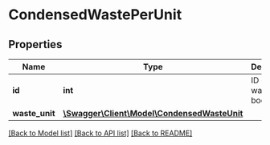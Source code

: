 # CondensedWastePerUnit

## Properties
Name | Type | Description | Notes
------------ | ------------- | ------------- | -------------
**id** | **int** | ID of the waste booking. | 
**waste_unit** | [**\Swagger\Client\Model\CondensedWasteUnit**](CondensedWasteUnit.md) |  | [optional] 

[[Back to Model list]](../README.md#documentation-for-models) [[Back to API list]](../README.md#documentation-for-api-endpoints) [[Back to README]](../README.md)



